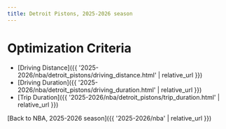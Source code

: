 ```yaml
---
title: Detroit Pistons, 2025-2026 season
---
```


# Optimization Criteria
- [Driving Distance]({{ '2025-2026/nba/detroit_pistons/driving_distance.html' | relative_url }})
- [Driving Duration]({{ '2025-2026/nba/detroit_pistons/driving_duration.html' | relative_url }})
- [Trip Duration]({{ '2025-2026/nba/detroit_pistons/trip_duration.html' | relative_url }})

[Back to NBA, 2025-2026 season]({{ '2025-2026/nba' | relative_url }})

